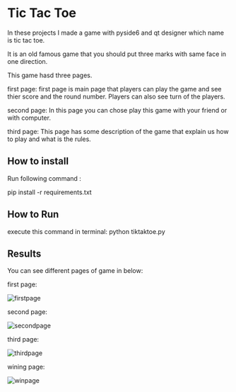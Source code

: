 
# Tic Tac Toe 
In these projects I made a game with pyside6 and qt designer which name is tic tac toe.

It is an old famous game that you should put three marks with same face in one direction.

This game hasd three pages.

first page:
first page is main page that players can play the game and see thier score and the round number.
Players can also see turn of the players.

second page:
In this page you can chose play this game with your friend or with computer.

third page:
This page has some description of the game that explain us how to play and what is the rules.

## How to install
Run following command :

pip install -r requirements.txt


## How to Run
execute this command in terminal:
python tiktaktoe.py


## Results

You can see different pages of game in below:

first page:

![firstpage](https://github.com/javad7189/python-assignment/assets/86910174/146960ab-be58-469d-9050-2d3fe0206774)



second page:

![secondpage](https://github.com/javad7189/python-assignment/assets/86910174/c370894e-9b04-411e-947a-733bea7bf894)



third page:

![thirdpage](https://github.com/javad7189/python-assignment/assets/86910174/4275859d-c047-4760-a740-4e3055463e4b)



wining page:

![winpage](https://github.com/javad7189/python-assignment/assets/86910174/2f143d17-f6c1-4d9a-a049-accddd54ae30)








